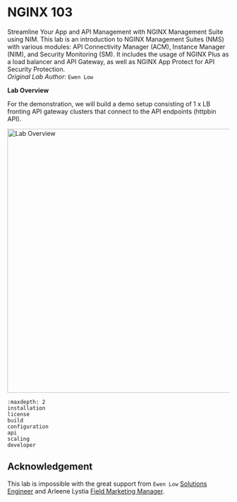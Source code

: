 # NGINX 103

Streamline Your App and API Management with NGINX Management Suite using NIM. This lab is an introduction to NGINX Management Suites (NMS) with various modules: API Connectivity Manager (ACM), Instance Manager (NIM), and Security Monitoring (SM). It includes the usage of NGINX Plus as a load balancer and API Gateway, as well as NGINX App Protect for API Security Protection.
<br>*Original Lab Author*: `Ewen Low`

**Lab Overview**

For the demonstration, we will build a demo setup consisting of 1 x LB fronting API gateway clusters that connect to the API endpoints (httpbin API).

<img width="600" alt="Lab Overview" src="https://github.com/donchai/nginx-103/assets/6828772/fa05f8f8-ff1f-49e7-acc7-c42ff16d95f5"><br>


```{toctree}
:maxdepth: 2
installation
license
build
configuration
api
scaling
developer
```

## Acknowledgement

This lab is impossible with the great support from `Ewen Low` [Solutions Engineer](https://my.linkedin.com/in/ewen-low-a73413174) and Arleene Lystia [Field Marketing Manager](https://id.linkedin.com/in/arleene-lystia).
